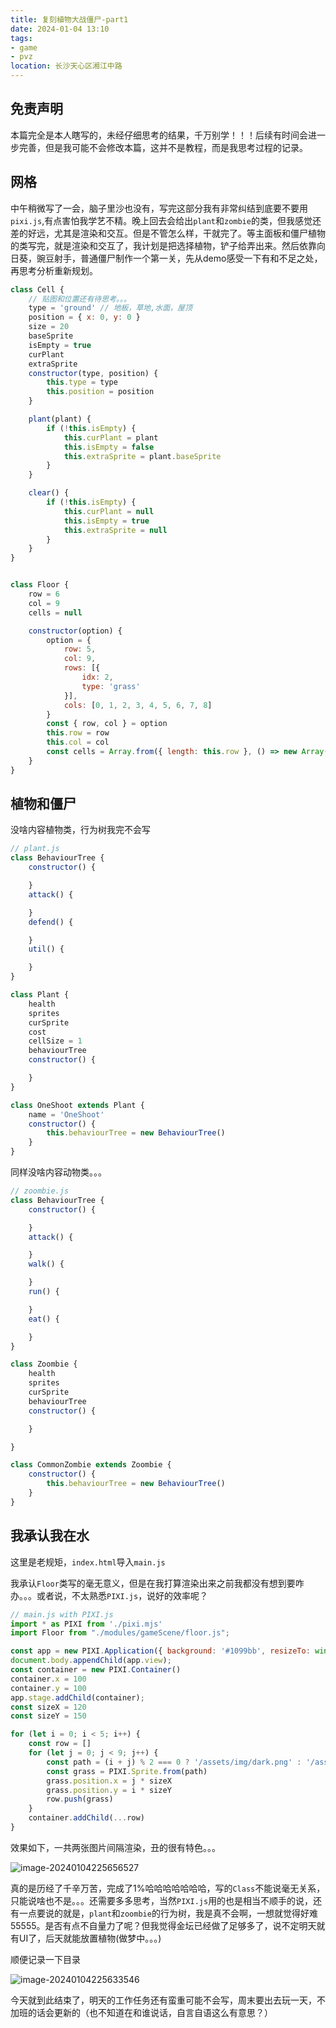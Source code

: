 ```yaml
---
title: 复刻植物大战僵尸-part1
date: 2024-01-04 13:10
tags:
- game
- pvz
location: 长沙天心区湘江中路
---
```

## 免责声明

本篇完全是本人瞎写的，未经仔细思考的结果，千万别学！！！后续有时间会进一步完善，但是我可能不会修改本篇，这并不是教程，而是我思考过程的记录。

## 网格

中午稍微写了一会，脑子里沙也没有，写完这部分我有非常纠结到底要不要用`pixi.js`,有点害怕我学艺不精。晚上回去会给出`plant`和`zombie`的类，但我感觉还差的好远，尤其是渲染和交互。但是不管怎么样，干就完了。等主面板和僵尸植物的类写完，就是渲染和交互了，我计划是把选择植物，铲子给弄出来。然后依靠向日葵，豌豆射手，普通僵尸制作一个第一关，先从demo感受一下有和不足之处，再思考分析重新规划。

```javascript
class Cell {
    // 贴图和位置还有待思考。。。
    type = 'ground' // 地板，草地,水面，屋顶
    position = { x: 0, y: 0 }
    size = 20
    baseSprite
    isEmpty = true
    curPlant
    extraSprite
    constructor(type, position) {
        this.type = type
        this.position = position
    }

    plant(plant) {
        if (!this.isEmpty) {
            this.curPlant = plant
            this.isEmpty = false
            this.extraSprite = plant.baseSprite
        }
    }

    clear() {
        if (!this.isEmpty) {
            this.curPlant = null
            this.isEmpty = true
            this.extraSprite = null
        }
    }
}


class Floor {
    row = 6
    col = 9
    cells = null

    constructor(option) {
        option = {
            row: 5,
            col: 9,
            rows: [{
                idx: 2,
                type: 'grass'
            }],
            cols: [0, 1, 2, 3, 4, 5, 6, 7, 8]
        }
        const { row, col } = option
        this.row = row
        this.col = col
        const cells = Array.from({ length: this.row }, () => new Array(this.col).fill(new Cell()));
    }
}


```

## 植物和僵尸

没啥内容植物类，行为树我完不会写

```javascript
// plant.js
class BehaviourTree {
    constructor() {

    }
    attack() {

    }
    defend() {

    }
    util() {

    }
}

class Plant {
    health
    sprites
    curSprite
    cost
    cellSize = 1
    behaviourTree
    constructor() {

    }
}

class OneShoot extends Plant {
    name = 'OneShoot'
    constructor() {
        this.behaviourTree = new BehaviourTree()
    }
}
```

同样没啥内容动物类。。。

```javascript
// zoombie.js
class BehaviourTree {
    constructor() {

    }
    attack() {

    }
    walk() {

    }
    run() {

    }
    eat() {

    }
}

class Zoombie {
    health
    sprites
    curSprite
    behaviourTree
    constructor() {

    }

}

class CommonZombie extends Zoombie {
    constructor() {
        this.behaviourTree = new BehaviourTree()
    }
}
```

## 我承认我在水

这里是老规矩，`index.html`导入`main.js`

我承认`Floor`类写的毫无意义，但是在我打算渲染出来之前我都没有想到要咋办。。。或者说，不太熟悉`PIXI.js`，说好的效率呢？

```javascript
// main.js with PIXI.js
import * as PIXI from './pixi.mjs'
import Floor from "./modules/gameScene/floor.js";

const app = new PIXI.Application({ background: '#1099bb', resizeTo: window });
document.body.appendChild(app.view);
const container = new PIXI.Container()
container.x = 100
container.y = 100
app.stage.addChild(container);
const sizeX = 120
const sizeY = 150

for (let i = 0; i < 5; i++) {
    const row = []
    for (let j = 0; j < 9; j++) {
        const path = (i + j) % 2 === 0 ? '/assets/img/dark.png' : '/assets/img/light.png'
        const grass = PIXI.Sprite.from(path)
        grass.position.x = j * sizeX
        grass.position.y = i * sizeY
        row.push(grass)
    }
    container.addChild(...row)
}
```

效果如下，一共两张图片间隔渲染，丑的很有特色。。。

![image-20240104225656527](https://s2.loli.net/2024/01/04/82GrlkBeysOQD9U.png)

真的是历经了千辛万苦，完成了1%哈哈哈哈哈哈哈，写的`Class`不能说毫无关系，只能说啥也不是。。。还需要多多思考，当然`PIXI.js`用的也是相当不顺手的说，还有一点要说的就是，`plant`和`zoombie`的行为树，我是真不会啊，一想就觉得好难55555。是否有点不自量力了呢？但我觉得金坛已经做了足够多了，说不定明天就有UI了，后天就能放置植物(做梦中。。。)

顺便记录一下目录

![image-20240104225633546](https://s2.loli.net/2024/01/04/ptORlT6f9n37cHY.png)

今天就到此结束了，明天的工作任务还有蛮重可能不会写，周末要出去玩一天，不加班的话会更新的（也不知道在和谁说话，自言自语这么有意思？）
